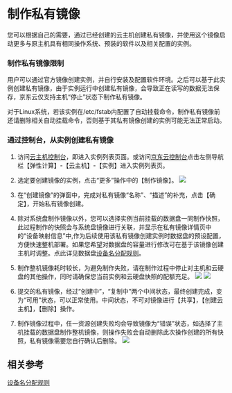 # 制作私有镜像
您可以根据自己的需要，通过已经创建的云主机创建私有镜像，并使用这个镜像启动更多与原主机具有相同操作系统、预装的软件以及相关配置的实例。
### 制作私有镜像限制
用户可以通过官方镜像创建实例，并自行安装及配置软件环境。之后可以基于此实例创建私有镜像，由于实例运行中创建私有镜像，会导致正在读写的数据无法保存，京东云仅支持主机“停止”状态下制作私有镜像。

对于Linux系统，若该实例在/etc/fstab内配置了自动挂载命令，制作私有镜像前还请删除相关自动挂载命令，否则基于其私有镜像创建的实例可能无法正常启动。
### 通过控制台，从实例创建私有镜像
1. 访问[云主机控制台][1]，即进入实例列表页面。或访问[京东云控制台][2]点击左侧导航栏【弹性计算】-【云主机】-【实例】进入实例列表页。
2. 选定要创建镜像的实例，点击“更多”操作中的【制作镜像】。
![](../../../../image/vm/Operation-Guide-Image-create1.png)

3. 在“创建镜像”的弹窗中，完成对私有镜像“名称”、“描述”的补充，点击【确定】，开始私有镜像创建。
4. 除对系统盘制作镜像以外，您可以选择实例当前挂载的数据盘一同制作快照，此过程制作的快照会与系统盘镜像进行关联，并显示在私有镜像详情页中的“设备映射信息”中,作为后续使用该私有镜像创建实例时数据盘的预设配置，方便快速整机部署。如果您希望对数据盘的容量进行修改可在基于该镜像创建主机时调整。点此详见数据盘[设备名分配规则](../Operation-Guide/Cloud-Disk/Assign-Device-Name.md)。
5. 制作整机镜像耗时较长，为避免制作失败，请在制作过程中停止对主机和云硬盘的其他操作，同时请确保您当前实例和云硬盘快照的配额充足。
![](../../../../image/vm/Operation-Guide-Image-create2.png)
![](../../../../image/vm/Operation-Guide-Image-create3.png)

6. 提交的私有镜像，经过“创建中”，“复制中”两个中间状态，最终创建完成，变为“可用”状态，可以正常使用。中间状态，不可对镜像进行【共享】，【创建云主机】，【删除】操作。

7. 制作镜像过程中，任一资源创建失败均会导致镜像为“错误”状态，如选择了主机挂载的数据盘制作整机镜像，则操作失败会自动删除此次操作创建的所有快照，私有镜像需要您自行确认后删除。
![](../../../../image/vm/Operation-Guide-Image-create4.png)
 
 ## 相关参考
 
[设备名分配规则](../Operation-Guide/Cloud-Disk/Assign-Device-Name.md)


  [1]: https://cns-console
  [2]: https://console.jdcloud.com/
  [3]: ./images/Operation-Guide-Image-create1.png "Operation-Guide-Image-create1.png"
  [4]: ./images/Operation-Guide-Image-create2.png "Operation-Guide-Image-create2.png"
  [5]: ./images/Operation-Guide-Image-create3.png "Operation-Guide-Image-create3.png"
  [6]: ./images/Operation-Guide-Image-create4.png "Operation-Guide-Image-create4.png"